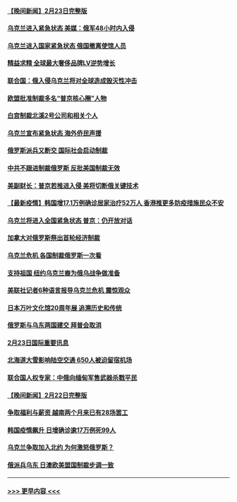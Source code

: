 #### [【晚间新闻】2月23日完整版](../pages/prog202/a103355977.md?t=02241150) 
#### [乌克兰进入紧急状态 美媒：俄军48小时内入侵](../pages/prog202/a103355936.md?t=02241150) 
#### [乌克兰进入国家紧急状态 俄国撤离使馆人员](../pages/prog202/a103355818.md?t=02241150) 
#### [精益求精 全球最大奢侈品牌LV逆势增长](../pages/prog202/a103355762.md?t=02241150) 
#### [联合国：俄入侵乌克兰将对全球造成毁灭性冲击](../pages/prog202/a103355748.md?t=02241150) 
#### [欧盟批准制裁多名“普京核心圈”人物](../pages/prog202/a103355554.md?t=02241150) 
#### [白宫制裁北溪2号公司和相关个人](../pages/prog202/a103355708.md?t=02241150) 
#### [乌克兰宣布紧急状态 海外侨民声援](../pages/prog202/a103355616.md?t=02241150) 
#### [俄罗斯派兵又断交 国际社会启动制裁](../pages/prog202/a103355584.md?t=02241150) 
#### [中共不跟进制裁俄罗斯 反批美国制裁无效](../pages/prog202/a103355545.md?t=02241150) 
#### [美副财长：普京若推进入侵 美将切断俄关键技术](../pages/prog202/a103355448.md?t=02241150) 
#### [【最新疫情】韩国增17.1万例确诊居家治疗52万人 香港推更多防疫措施民众不安](../pages/prog202/a103355571.md?t=02241150) 
#### [乌克兰将进入全国紧急状态 普京：仍开放对话](../pages/prog202/a103355491.md?t=02241150) 
#### [加拿大对俄罗斯祭出首轮经济制裁](../pages/prog202/a103355461.md?t=02241150) 
#### [乌克兰危机 各国制裁俄罗斯一次看](../pages/prog202/a103355157.md?t=02241150) 
#### [支持祖国 纽约乌克兰裔为俄乌战争做准备](../pages/prog202/a103355290.md?t=02241150) 
#### [美联社记者6种语言报导乌克兰危机 震惊观众](../pages/prog202/a103355281.md?t=02241150) 
#### [日本万叶文化馆20周年展 追溯历史和传统](../pages/prog202/a103355366.md?t=02241150) 
#### [俄罗斯与乌东两国建交 拜普会取消](../pages/prog202/a103355320.md?t=02241150) 
#### [2月23日国际重要讯息](../pages/prog202/a103355318.md?t=02241150) 
#### [北海道大雪影响陆空交通 650人被迫留宿机场](../pages/prog202/a103355229.md?t=02241150) 
#### [联合国人权专家：中俄向缅甸军售武器杀戮平民](../pages/prog202/a103355205.md?t=02241150) 
#### [【晚间新闻】2月22日完整版](../pages/prog202/a103355048.md?t=02241150) 
#### [争取福利与薪资 越南两个月来已有28场罢工](../pages/prog202/a103355143.md?t=02241150) 
#### [韩国疫情飙升 日增确诊逾17万例死99人](../pages/prog202/a103355141.md?t=02241150) 
#### [乌克兰争取加入北约 为何激怒俄罗斯？](../pages/prog202/a103355123.md?t=02241150) 
#### [俄派兵乌东 日澳欧美盟国制裁步调一致](../pages/prog202/a103354884.md?t=02241150) 

----
#### [ >>> 更早内容 <<< ](../indexes/prog202-earlier.md)
